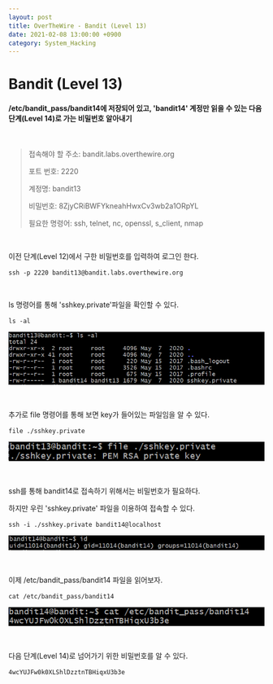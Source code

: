 ```yaml
---
layout: post
title: OverTheWire - Bandit (Level 13)
date: 2021-02-08 13:00:00 +0900
category: System_Hacking
---
```



# Bandit (Level 13)

####  /etc/bandit_pass/bandit14에 저장되어 있고, 'bandit14' 계정만 읽을 수 있는 다음 단계(Level 14)로 가는 비밀번호 알아내기

<br/>


> 접속해야 할 주소:  bandit.labs.overthewire.org
>
> 포트 번호: 2220
>
> 계정명: bandit13
>
> 비밀번호: 8ZjyCRiBWFYkneahHwxCv3wb2a1ORpYL
>
> 필요한 명령어: ssh, telnet, nc, openssl, s_client, nmap

<br/>

이전 단계(Level 12)에서 구한 비밀번호를 입력하여 로그인 한다.

```shell
ssh -p 2220 bandit13@bandit.labs.overthewire.org
```

<br/>

ls 명령어를 통해 'sshkey.private'파일을 확인할 수 있다. 

```shell
ls -al
```

![bandit13_1](/public/img/bandit13_1.PNG) 

<br/>

추가로 file 명령어를 통해 보면 key가 들어있는 파일임을 알 수 있다.

```shell
file ./sshkey.private
```

![bandit13_2](/public/img/bandit13_2.PNG)

<br/>

ssh를 통해 bandit14로 접속하기 위해서는 비밀번호가 필요하다.

하지만 우린 'sshkey.private' 파일을 이용하여 접속할 수 있다.

```shell
ssh -i ./sshkey.private bandit14@localhost
```

![bandit13_3](/public/img/bandit13_3.PNG) 

<br/>

이제 /etc/bandit_pass/bandit14 파일을 읽어보자.

```shell
cat /etc/bandit_pass/bandit14
```

![bandit13_4](/public/img/bandit13_4.PNG) 

<br/>

다음 단계(Level 14)로 넘어가기 위한 비밀번호를 알 수 있다.

```shell
4wcYUJFw0k0XLShlDzztnTBHiqxU3b3e
```



